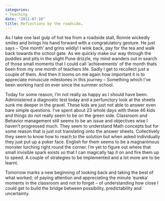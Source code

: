 ```yaml
---
categories:
- Teaching
date: "2011-07-10"
title: Reflections by the roadside…
---
```


As I take one last gulp of hot tea from a roadside stall, Ronnie wickedly smiles and brings his hand forward with a congratulatory gesture. He just says – ‘One month’ and grins wildly! I wink back, pay for the tea and walk back towards the school gate. As we quickly make our way through the puddles and pits in the slight Pune drizzle, my mind wanders out in search of those small moments that I could call ‘achievements’ of the month thats been from my one month of teachers life. Sadly I get to recollect just a couple of them. And then it looms on me again how important it is to appreciate minuscule milestones in this journey – Something which I’ve been working hard on ever since the summer school.

Today for some reason, I’m not really as happy as I should have been. Administered a diagnostic test today and a perfunctory look at the sheets sunk me deeper in the gravel. These kids are just not able to answer even bare simple questions. I’ve spent about 23 whole days with these 46 kids and things do not really seem to be on the green side. Classroom and Behavior management still seems to be an issue and objectives wise I haven’t progressed much. They seem to understand Math concepts but for some reason that is just not translating onto the answer sheets. Collectively they seem to know how to reach to the solution but when asked individually they just put up a poker face. English for them seems to be a magnanimous monster lurching right round the corner. I’m yet to figure out where that small invisible spark exists so that I can magically tap it on and fire them up to speed. A couple of strategies to be implemented and a lot more are to be learnt.

Tomorrow marks a new beginning of looking back and taking the best of what worked; of paying attention and appreciating the minute ‘eureka’ moments in the classroom and not to forget – of understanding how close I could get to build the bridge between possibility, predictability and uncertainty.
